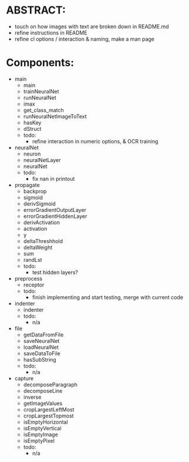 ABSTRACT:
========
* touch on how images with text are broken down in README.md
* refine instructions in README
* refine cl options / interaction & naming, make a man page

Components:
============
* main
  * main
  * trainNeuralNet
  * runNeuralNet
  * imax
  * get_class_match
  * runNeuralNetImageToText
  * hasKey
  * dStruct
  * todo:
     * refine interaction in numeric options, & OCR training
* neuralNet
  * neuron
  * neuralNetLayer
  * neuralNet
  * todo:
     * fix nan in printout
* propagate
  * backprop
  * sigmoid
  * derivSigmoid
  * errorGradientOutputLayer
  * errorGradientHiddenLayer
  * derivActivation
  * activation
  * y
  * deltaThreshhold
  * deltaWeight
  * sum
  * randLst
  * todo:
     * test hidden layers?
* preprocess
  * receptor
  * todo:
     * finish implementing and start testing, merge with current code
* indenter
  * indenter
  * todo:
     * n/a
* file
  * getDataFromFile
  * saveNeuralNet
  * loadNeuralNet
  * saveDataToFile
  * hasSubString
  * todo:
     * n/a
* capture
  * decomposeParagraph
  * decomposeLine
  * inverse
  * getImageValues
  * cropLargestLeftMost
  * cropLargestTopmost
  * isEmptyHorizontal
  * isEmptyVertical
  * isEmptyImage
  * isEmptyPixel
  * todo:
     * n/a


